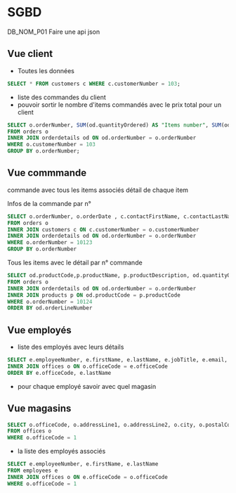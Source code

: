 # SGBD

DB_NOM_P01
Faire une api json

## Vue client

- Toutes les données
```sql
SELECT * FROM customers c WHERE c.customerNumber = 103;
```

- liste des commandes du client
- pouvoir sortir le nombre d'items commandés avec le prix total pour un client

```sql
SELECT o.orderNumber, SUM(od.quantityOrdered) AS "Items number", SUM(od.priceEach * od.quantityOrdered) AS "Total price"
FROM orders o 
INNER JOIN orderdetails od ON od.orderNumber = o.orderNumber
WHERE o.customerNumber = 103
GROUP BY o.orderNumber;

```

## Vue commmande

commande avec tous les items associés
détail de chaque item

Infos de la commande par n°
```sql
SELECT o.orderNumber, o.orderDate , c.contactFirstName, c.contactLastName, SUM(od.quantityOrdered) AS "Items number", SUM(od.priceEach * od.quantityOrdered) AS "Total price"
FROM orders o
INNER JOIN customers c ON c.customerNumber = o.customerNumber
INNER JOIN orderdetails od ON od.orderNumber = o.orderNumber
WHERE o.orderNumber = 10123
GROUP BY o.orderNumber
```

Tous les items avec le détail par n° commande
```sql
SELECT od.productCode,p.productName, p.productDescription, od.quantityOrdered, od.priceEach
FROM orders o 
INNER JOIN orderdetails od ON od.orderNumber = o.orderNumber
INNER JOIN products p ON od.productCode = p.productCode
WHERE o.orderNumber = 10124
ORDER BY od.orderLineNumber
```

## Vue employés

- liste des employés avec leurs détails
```sql
SELECT e.employeeNumber, e.firstName, e.lastName, e.jobTitle, e.email, e.officeCode, o.city, o.addressLine1 FROM employees e 
INNER JOIN offices o ON o.officeCode = e.officeCode
ORDER BY e.officeCode, e.lastName
```
- pour chaque employé savoir avec quel magasin

## Vue magasins

```sql
SELECT o.officeCode, o.addressLine1, o.addressLine2, o.city, o.postalCode, o.`state`, o.phone, o.territory
FROM offices o
WHERE o.officeCode = 1 
```
- la liste des employés associés

```sql
SELECT e.employeeNumber, e.firstName, e.lastName
FROM employees e
INNER JOIN offices o ON e.officeCode = o.officeCode
WHERE o.officeCode = 1
```

